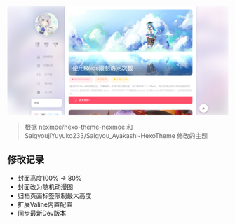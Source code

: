 
![预览图](cover.png)

> 根据 nexmoe/hexo-theme-nexmoe 和 SaigyoujiYuyuko233/Saigyou_Ayakashi-HexoTheme 修改的主题

## 修改记录

- 封面高度100% -> 80%
- 封面改为随机动漫图
- 归档页面标签限制最大高度
- 扩展Valine内置配置
- 同步最新Dev版本
